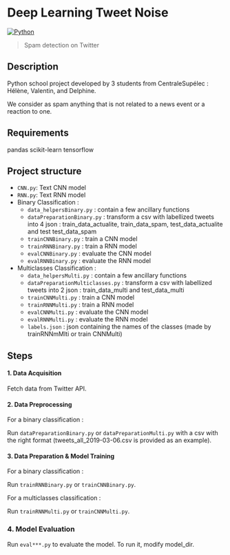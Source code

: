 ﻿# Deep Learning Tweet Noise

[![Python](https://img.shields.io/badge/python-3.6-blue.svg?style=flat-square)](https://docs.python.org/3/)

> Spam detection on Twitter

## Description

Python school project developed by 3 students from CentraleSupélec : Hélène, Valentin, and Delphine.

We consider as spam anything that is not related to a news event or a reaction to one.

## Requirements

pandas
scikit-learn
tensorflow

## Project structure

- `CNN.py`: Text CNN model
- `RNN.py`: Text RNN model
- Binary Classification :
    - `data_helpersBinary.py` : contain a few ancillary functions
    - `dataPreparationBinary.py` : transform a csv with labellized tweets into 4 json : train_data_actualite, train_data_spam, test_data_actualite and test test_data_spam
    - `trainCNNBinary.py` : train a CNN model
    - `trainRNNBinary.py` : train a RNN model
    - `evalCNNBinary.py` : evaluate the CNN model
    - `evalRNNBinary.py` : evaluate the RNN model
- Multiclasses Classification :
    - `data_helpersMulti.py` : contain a few ancillary functions
    - `dataPreparationMulticlasses.py` : transform a csv with labellized tweets into 2 json : train_data_multi and test_data_multi
    - `trainCNNMulti.py` : train a CNN model
    - `trainRNNMulti.py` : train a RNN model
    - `evalCNNMulti.py` : evaluate the CNN model
    - `evalRNNMulti.py` : evaluate the RNN model
    - `labels.json` : json containing the names of the classes (made by trainRNNmMlti or train CNNMulti)

## Steps

#### 1. Data Acquisition

Fetch data from Twitter API.

#### 2. Data Preprocessing

For a binary classification :

Run `dataPreparationBinary.py` or `dataPreparationMulti.py` with a csv with the right format (tweets_all_2019-03-06.csv is provided as an example).

#### 3. Data Preparation & Model Training

For a binary classification :

Run `trainRNNBinary.py` or `trainCNNBinary.py`.

For a multiclasses classification :

Run `trainRNNMulti.py` or `trainCNNMulti.py`.

### 4. Model Evaluation

Run `eval***.py` to evaluate the model. To run it, modify model_dir.
